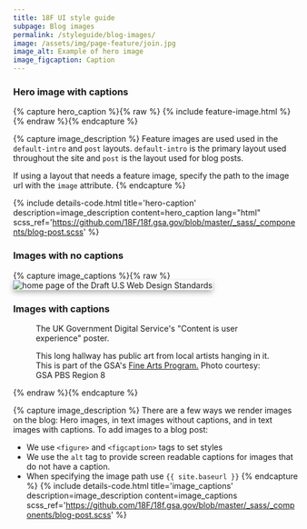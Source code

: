 ```yaml
---
title: 18F UI style guide
subpage: Blog images
permalink: /styleguide/blog-images/
image: /assets/img/page-feature/join.jpg
image_alt: Example of hero image
image_figcaption: Caption
---
```


### Hero image with captions

{% capture hero_caption %}{% raw %}
{% include feature-image.html %}
{% endraw %}{% endcapture %}

{% capture image_description %}
Feature images are used used in the `default-intro` and `post` layouts. `default-intro` is the primary layout used throughout the site and `post` is the layout used for blog posts.

If using a layout that needs a feature image, specify the path to the image url with the `image` attribute.
{% endcapture %}

{% include details-code.html
   title='hero-caption'
   description=image_description
   content=hero_caption
   lang="html"
   scss_ref='https://github.com/18F/18f.gsa.gov/blob/master/_sass/_components/blog-post.scss'
%}

### Images with no captions
{% capture image_captions %}{% raw %}
<img src="{{site.baseurl}}/assets/blog/web-design-standards/template-landing.png" style="box-shadow:0px 4px 10px rgba(0, 0, 0, 0.3);" alt="home page of the Draft U.S Web Design Standards">

### Images with captions
<figure>
  <img src="{{site.baseurl}}/assets/blog/content/gds-content-ux.jpg" alt="">
  <figcaption>The UK Government Digital Service's "Content is user experience" poster.</figcaption>
</figure>

<figure>
  <img src="{{ site.baseurl }}/assets/blog/denver/gallery-41.jpg" alt="">
  <figcaption>This long hallway has public art from local artists hanging in it. This is part of the GSA's <a href="http://www.gsa.gov/fa/">Fine Arts Program.</a> Photo courtesy: GSA PBS Region 8</figcaption>
</figure>
{% endraw %}{% endcapture %}

{% capture image_description %}
There are a few ways we render images on the blog: Hero images, in text images without captions, and in text images with captions. To add images to a blog post:
* We use `<figure>` and `<figcaption>` tags to set styles
* We use the `alt` tag to provide screen readable captions for images that do not have a caption.
* When specifying the image path use `{{ site.baseurl }}`
{% endcapture %}
{% include details-code.html
   title='image_captions'
   description=image_description
   content=image_captions
   scss_ref='https://github.com/18F/18f.gsa.gov/blob/master/_sass/_components/blog-post.scss'
%}


